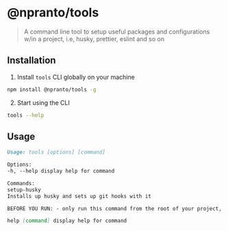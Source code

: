 # @npranto/tools

> A command line tool to setup useful packages and configurations w/in a project, i.e, husky, prettier, eslint and so on

## Installation

1. Install `tools` CLI globally on your machine

```sh
npm install @npranto/tools -g
```

2. Start using the CLI

```sh
tools --help
```

## Usage

```md
Usage: tools [options] [command]

Options:
-h, --help display help for command

Commands:
setup-husky
Installs up husky and sets up git hooks with it

BEFORE YOU RUN: - only run this command from the root of your project, otherwise husky may not setup properly

help [command] display help for command
```
